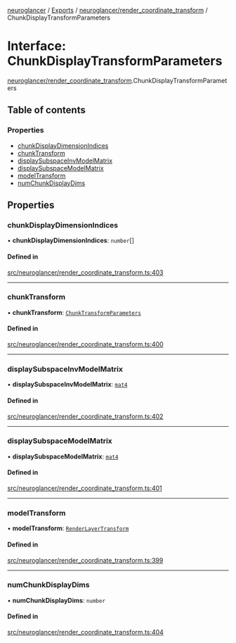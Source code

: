 [neuroglancer](../README.md) / [Exports](../modules.md) / [neuroglancer/render\_coordinate\_transform](../modules/neuroglancer_render_coordinate_transform.md) / ChunkDisplayTransformParameters

# Interface: ChunkDisplayTransformParameters

[neuroglancer/render_coordinate_transform](../modules/neuroglancer_render_coordinate_transform.md).ChunkDisplayTransformParameters

## Table of contents

### Properties

- [chunkDisplayDimensionIndices](neuroglancer_render_coordinate_transform.ChunkDisplayTransformParameters.md#chunkdisplaydimensionindices)
- [chunkTransform](neuroglancer_render_coordinate_transform.ChunkDisplayTransformParameters.md#chunktransform)
- [displaySubspaceInvModelMatrix](neuroglancer_render_coordinate_transform.ChunkDisplayTransformParameters.md#displaysubspaceinvmodelmatrix)
- [displaySubspaceModelMatrix](neuroglancer_render_coordinate_transform.ChunkDisplayTransformParameters.md#displaysubspacemodelmatrix)
- [modelTransform](neuroglancer_render_coordinate_transform.ChunkDisplayTransformParameters.md#modeltransform)
- [numChunkDisplayDims](neuroglancer_render_coordinate_transform.ChunkDisplayTransformParameters.md#numchunkdisplaydims)

## Properties

### chunkDisplayDimensionIndices

• **chunkDisplayDimensionIndices**: `number`[]

#### Defined in

[src/neuroglancer/render_coordinate_transform.ts:403](https://github.com/ActiveBrainAtlas2/neuroglancer/blob/034b457d/src/neuroglancer/render_coordinate_transform.ts#L403)

___

### chunkTransform

• **chunkTransform**: [`ChunkTransformParameters`](neuroglancer_render_coordinate_transform.ChunkTransformParameters.md)

#### Defined in

[src/neuroglancer/render_coordinate_transform.ts:400](https://github.com/ActiveBrainAtlas2/neuroglancer/blob/034b457d/src/neuroglancer/render_coordinate_transform.ts#L400)

___

### displaySubspaceInvModelMatrix

• **displaySubspaceInvModelMatrix**: [`mat4`](../classes/neuroglancer_util_geom.mat4.md)

#### Defined in

[src/neuroglancer/render_coordinate_transform.ts:402](https://github.com/ActiveBrainAtlas2/neuroglancer/blob/034b457d/src/neuroglancer/render_coordinate_transform.ts#L402)

___

### displaySubspaceModelMatrix

• **displaySubspaceModelMatrix**: [`mat4`](../classes/neuroglancer_util_geom.mat4.md)

#### Defined in

[src/neuroglancer/render_coordinate_transform.ts:401](https://github.com/ActiveBrainAtlas2/neuroglancer/blob/034b457d/src/neuroglancer/render_coordinate_transform.ts#L401)

___

### modelTransform

• **modelTransform**: [`RenderLayerTransform`](neuroglancer_render_coordinate_transform.RenderLayerTransform.md)

#### Defined in

[src/neuroglancer/render_coordinate_transform.ts:399](https://github.com/ActiveBrainAtlas2/neuroglancer/blob/034b457d/src/neuroglancer/render_coordinate_transform.ts#L399)

___

### numChunkDisplayDims

• **numChunkDisplayDims**: `number`

#### Defined in

[src/neuroglancer/render_coordinate_transform.ts:404](https://github.com/ActiveBrainAtlas2/neuroglancer/blob/034b457d/src/neuroglancer/render_coordinate_transform.ts#L404)
